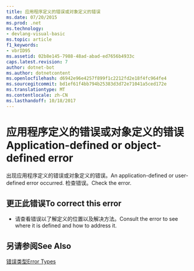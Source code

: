 ```yaml
---
title: 应用程序定义的错误或对象定义的错误
ms.date: 07/20/2015
ms.prod: .net
ms.technology:
- devlang-visual-basic
ms.topic: article
f1_keywords:
- vbrID95
ms.assetid: 02b8e145-7988-48ad-abad-ed7656b4933c
caps.latest.revision: 7
author: dotnet-bot
ms.author: dotnetcontent
ms.openlocfilehash: d6942e96e4257f899f1c2212fd2e18f4fc964fe4
ms.sourcegitcommit: bd1ef61f4bb794b25383d3d72e71041a5ced172e
ms.translationtype: MT
ms.contentlocale: zh-CN
ms.lasthandoff: 10/18/2017
---
```

# <a name="application-defined-or-object-defined-error"></a><span data-ttu-id="30c6e-102">应用程序定义的错误或对象定义的错误</span><span class="sxs-lookup"><span data-stu-id="30c6e-102">Application-defined or object-defined error</span></span>
<span data-ttu-id="30c6e-103">出现应用程序定义的错误或对象定义的错误。</span><span class="sxs-lookup"><span data-stu-id="30c6e-103">An application-defined or user-defined error occurred.</span></span> <span data-ttu-id="30c6e-104">检查错误。</span><span class="sxs-lookup"><span data-stu-id="30c6e-104">Check the error.</span></span>  
  
## <a name="to-correct-this-error"></a><span data-ttu-id="30c6e-105">更正此错误</span><span class="sxs-lookup"><span data-stu-id="30c6e-105">To correct this error</span></span>  
  
-   <span data-ttu-id="30c6e-106">请查看错误以了解定义的位置以及解决方法。</span><span class="sxs-lookup"><span data-stu-id="30c6e-106">Consult the error to see where it is defined and how to address it.</span></span>  
  
## <a name="see-also"></a><span data-ttu-id="30c6e-107">另请参阅</span><span class="sxs-lookup"><span data-stu-id="30c6e-107">See Also</span></span>  
 [<span data-ttu-id="30c6e-108">错误类型</span><span class="sxs-lookup"><span data-stu-id="30c6e-108">Error Types</span></span>](../../visual-basic/programming-guide/language-features/error-types.md)
